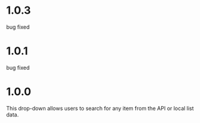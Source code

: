# 1.0.3
bug fixed

# 1.0.1
bug fixed

# 1.0.0
This drop-down allows users to search for any item from the API or local list data.